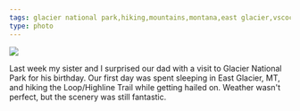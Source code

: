 ```yaml
---
tags: glacier national park,hiking,mountains,montana,east glacier,vscocam,iphoneography,original content
type: photo
---
```

<img src="http://31.media.tumblr.com/c5c5527aa52ea42322e9c64191c28a1c/tumblr_mt2q4hicMd1rdkc0do1_1280.jpg" />

<p>Last week my sister and I surprised our dad with a visit to Glacier National Park for his birthday. Our first day was spent sleeping in East Glacier, MT, and hiking the Loop/Highline Trail while getting hailed on. Weather wasn't perfect, but the scenery was still fantastic.</p>
